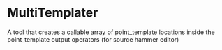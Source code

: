 # MultiTemplater
A tool that creates a callable array of point_template locations inside the point_template output operators (for source hammer editor)
